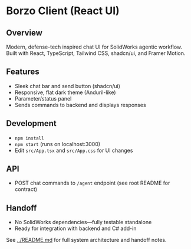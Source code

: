# Borzo Client (React UI)

## Overview
Modern, defense-tech inspired chat UI for SolidWorks agentic workflow. Built with React, TypeScript, Tailwind CSS, shadcn/ui, and Framer Motion.

## Features
- Sleek chat bar and send button (shadcn/ui)
- Responsive, flat dark theme (Anduril-like)
- Parameter/status panel
- Sends commands to backend and displays responses

## Development
- `npm install`
- `npm start` (runs on localhost:3000)
- Edit `src/App.tsx` and `src/App.css` for UI changes

## API
- POST chat commands to `/agent` endpoint (see root README for contract)

## Handoff
- No SolidWorks dependencies—fully testable standalone
- Ready for integration with backend and C# add-in

See [../README.md](../README.md) for full system architecture and handoff notes.
